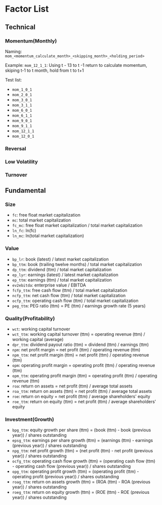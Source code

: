 # Factor List

## Technical

### Momentum(Monthly)

Naming: `mom_<momentum_calculate_month>_<skipping_month>_<holding_period>`

Example: `mom_12_1_1`: Using t - 13 to t -1 return to calculate momentum, skiping t-1 to t month, hold from t to t+1

Test list:

- `mom_1_0_1`
- `mom_2_0_1`
- `mom_3_0_1`
- `mom_3_1_1`
- `mom_6_0_1`
- `mom_6_1_1`
- `mom_9_0_1`
- `mom_9_1_1`
- `mom_12_1_1`
- `mom_12_0_1`

### Reversal

### Low Volatility

### Turnover

## Fundamental

### Size

- `fc`: free float market capitalization
- `mc`: total market capitalization
- `fc_mc`: free float market capitalization / total market capitalization
- `ln_fc`: ln(fc)
- `ln_mc`: ln(total market capitalization)

### Value

- `bp_lr`: book (latest) / latest market capitalization
- `bp_ttm`: book (trailing twelve months) / total market capitalization
- `dp_ttm`: dividend (ttm) / total market capitalization
- `ep_lyr`: earnings (latest) / latest market capitalization
- `ep_ttm`: earnings (ttm) / total market capitalization
- `ev2ebitda`: enterprise value / EBITDA
- `fcfp_ttm`: free cash flow (ttm) / total market capitalization
- `ncfp_ttm`: net cash flow (ttm) / total market capitalization
- `ocfp_ttm`: operating cash flow (ttm) / total market capitalization
- `peg_ttm`: PEG ratio (ttm) = PE (ttm) / earnings growth rate (5 years)

### Quality(Profitability)

- `wct`: working capital turnover
- `wct_ttm`: working capital turnover (ttm) = operating revenue (ttm) / working capital (average)
- `dpr_ttm`: dividend payout ratio (ttm) = dividend (ttm) / earnings (ttm)
- `npm`: net profit margin = net profit (ttm) / operating revenue (ttm)
- `npm_ttm`: net profit margin (ttm) = net profit (ttm) / operating revenue (ttm)
- `opm`: operating profit margin = operating profit (ttm) / operating revenue (ttm)
- `opm_ttm`: operating profit margin (ttm) = operating profit (ttm) / operating revenue (ttm)
- `roa`: return on assets = net profit (ttm) / average total assets
- `roa_ttm`: return on assets (ttm) = net profit (ttm) / average total assets
- `roe`: return on equity = net profit (ttm) / average shareholders' equity
- `roe_ttm`: return on equity (ttm) = net profit (ttm) / average shareholders' equity

### Investment(Growth)

- `bpg_ttm`: equity growth per share (ttm) = (book (ttm) - book (previous year)) / shares outstanding
- `epsg_ttm`: earnings per share growth (ttm) = (earnings (ttm) - earnings (previous year)) / shares outstanding
- `npg_ttm`: net profit growth (ttm) = (net profit (ttm) - net profit (previous year)) / shares outstanding
- `ocfg_ttm`: operating cash flow growth (ttm) = (operating cash flow (ttm) - operating cash flow (previous year)) / shares outstanding
- `opg_ttm`: operating profit growth (ttm) = (operating profit (ttm) - operating profit (previous year)) / shares outstanding
- `roag_ttm`: return on assets growth (ttm) = (ROA (ttm) - ROA (previous year)) / shares outstanding
- `roeg_ttm`: return on equity growth (ttm) = (ROE (ttm) - ROE (previous year)) / shares outstanding
